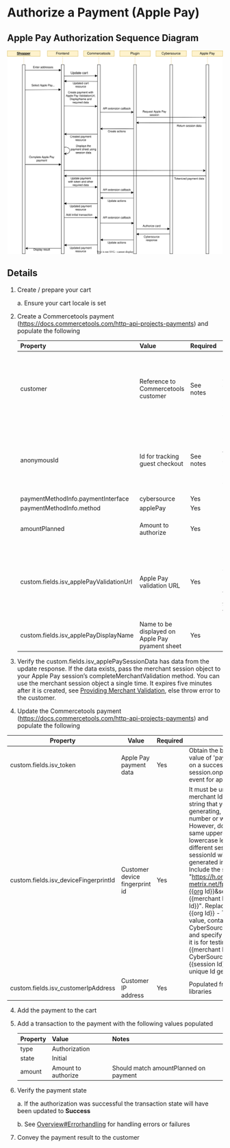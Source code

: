 # Authorize a Payment (Apple Pay)

## Apple Pay Authorization Sequence Diagram

![Apple Pay Authorization flow](images/Authorization-Flow-ApplePay.svg)

## Details

1.  Create / prepare your cart

    a. Ensure your cart locale is set

2.  Create a Commercetools payment
    (<https://docs.commercetools.com/http-api-projects-payments>) and
    populate the following

    | Property                                | Value                                           | Required  | Notes                                                                                                                                                                                                                                                                          |
    | --------------------------------------- | ----------------------------------------------- | --------- | ------------------------------------------------------------------------------------------------------------------------------------------------------------------------------------------------------------------------------------------------------------------------------ |
    | customer                                | Reference to Commercetools customer             | See notes | Required for non-guest checkout. If using MyPayments API this will automatically be set to the logged in customer. One of customer or anonymousId must be populated                                                                                                            |
    | anonymousId                             | Id for tracking guest checkout                  | See notes | Required for guest checkout. If using MyPayments API this will automatically be set. One of customer or anonymousId must be populated                                                                                                                                          |
    | paymentMethodInfo.paymentInterface      | cybersource                                     | Yes       |                                                                                            |
    | paymentMethodInfo.method                | applePay                                        | Yes       |  |
    | amountPlanned                           | Amount to authorize                             | Yes       | Should match cart gross total, unless split payments are being used                                                                                                                                                                                                            |
    | custom.fields.isv_applePayValidationUrl | Apple Pay validation URL                        | Yes       | Pass the URL obtained from the event’s validationURL property of onvalidatemerchant function. See [Providing Merchant Validation](https://developer.apple.com/documentation/apple_pay_on_the_web/apple_pay_js_api/providing_merchant_validation) for information.              |
    | custom.fields.isv_applePayDisplayName   | Name to be displayed on Apple Pay pyament sheet | Yes       |                                                                                                                                                                                                                                                                                |

3.  Verify the custom.fields.isv_applePaySessionData has data from the update response. If the data exists, pass the merchant session object to your Apple Pay session’s completeMerchantValidation method. You can use the merchant session object a single time. It expires five minutes after it is created, see [Providing Merchant Validation](https://developer.apple.com/documentation/apple_pay_on_the_web/apple_pay_js_api/providing_merchant_validation), else throw error to the customer.

4.  Update the Commercetools payment (<https://docs.commercetools.com/http-api-projects-payments>) and populate the following

| Property                              | Value                          | Required | Notes                                                                                                                                                                                                                                                                                                                                  |
| ------------------------------------- | ------------------------------ | -------- | -------------------------------------------------------------------------------------------------------------------------------------------------------------------------------------------------------------------------------------------------------------------------------------------------------------------------------------- |
| custom.fields.isv_token               | Apple Pay payment data         | Yes      | Obtain the base64encode value of 'paymentData' field on a successful session.onpaymentauthorized event for apple Pay                                                                                                                                                                                                                  |
| custom.fields.isv_deviceFingerprintId | Customer device fingerprint id | Yes      | It must be unique for each merchant Id. You can use any string that you are already generating, such as an order number or web session Id. However, do not use the same uppercase and lowercase letters to indicate different session Ids. Replace sessionId with the unique Id generated in the URL given. Include the script "https://h.online-metrix.net/fp/tags.js?org_id={{org Id}}&session_id={{merchant Id}}{{session Id}}". Replace the below data {{org Id}} - To obtain this value, contact your CyberSource representative and specify to them whether it is for testing or production. {{merchant Id}} - Your unique CyberSource merchant Id. {{session Id}} - Value of unique Id generated above |
| custom.fields.isv_customerIpAddress   | Customer IP address            | Yes      | Populated from client-side libraries                                                                                                                                                                                                                                                                                                   |

4.  Add the payment to the cart

5.  Add a transaction to the payment with the following values populated

    | Property | Value               | Notes                                 |
    | -------- | ------------------- | ------------------------------------- |
    | type     | Authorization       |                                       |
    | state    | Initial             |                                       |
    | amount   | Amount to authorize | Should match amountPlanned on payment |

6.  Verify the payment state

    a. If the authorization was successful the transaction state will have been updated to **Success**

    b. See [Overview\#Errorhandling](Overview.md#Errorhandling) for handling errors or failures

7.  Convey the payment result to the customer
